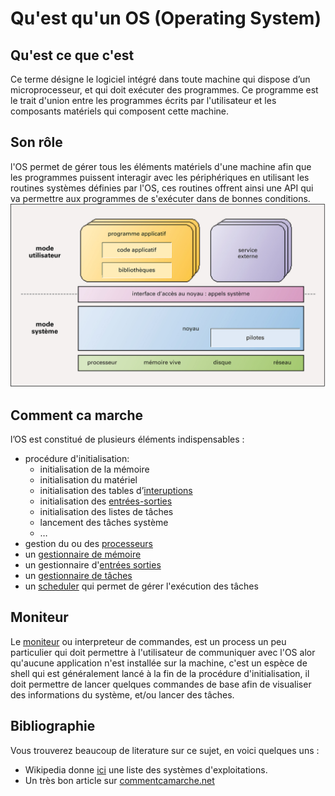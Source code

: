 # Qu'est qu'un OS (Operating System)

## Qu'est ce que c'est
Ce terme désigne le logiciel intégré dans toute machine qui dispose d’un microprocesseur, et qui doit exécuter des programmes. Ce programme est le trait d'union entre les programmes écrits par l'utilisateur et les composants matériels qui composent cette machine.

## Son rôle
l'OS permet de gérer tous les éléments matériels d'une machine afin que les programmes puissent interagir avec les périphériques en utilisant les routines systèmes définies par l'OS, ces routines offrent ainsi une API qui va permettre aux programmes de s'exécuter dans de bonnes conditions.
![OS](images/architectureOS.jpg)
## Comment ca marche
l’OS est constitué de plusieurs éléments indispensables :

- procédure d'initialisation:
	- initialisation de la mémoire
	- initialisation du matériel
	- initialisation des tables d’[interuptions](interruptions.md)
	- initialisation des [entrées-sorties](IO.md)
	- initialisation des listes de tâches
	- lancement des tâches système
	- …
- gestion du ou des [processeurs](processeurs.md)
- un [gestionnaire de mémoire](GestMemoire.md)
- un gestionnaire d'[entrées sorties](IO.md)
- un [gestionnaire de tâches](TaskManager.md)
- un [scheduler](scheduler.md) qui permet de gérer l'exécution des tâches

## Moniteur
Le [moniteur](moniteur.md) ou interpreteur de commandes, est un process un peu particulier qui doit permettre à l'utilisateur de communiquer avec l'OS alor qu'aucune application n'est installée sur la machine, c'est un espèce de shell qui est généralement lancé à la fin de la procédure d'initialisation, il doit permettre de lancer quelques commandes de base afin de visualiser des informations du système, et/ou lancer des tâches. 

## Bibliographie
Vous trouverez beaucoup de literature sur ce sujet, en voici quelques uns :

- Wikipedia donne [ici](https://fr.wikipedia.org/wiki/Liste_des_syst%C3%A8mes_d%27exploitation) une liste des systèmes d'exploitations.
- Un très bon article sur [commentcamarche.net](http://www.commentcamarche.net/contents/1092-systeme-d-exploitation)